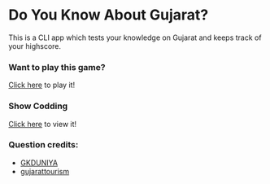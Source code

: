 # Do You Know About Gujarat?

This is a CLI app which tests your knowledge on Gujarat and keeps track of your highscore.

### Want to play this game?
[Click here](https://replit.com/@HirenGamitDcs22/Do-You-Know-About-Gujarat?embed=1&output=1) to play it!
### Show Codding
[Click here](https://replit.com/@HirenGamitDcs22/Do-You-Know-About-Gujarat) to view it! 
### Question credits:
 * [GKDUNIYA](https://www.gkduniya.com/gujarat-state-quiz)
 * [gujarattourism](https://www.gujarattourism.com/central-zone/narmada/sardar-sarovar.html)
